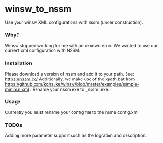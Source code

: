 # winsw_to_nssm
Use your winsw XML configurations with nssm (under construction).

### Why?

Winsw stopped working for me with an uknown error. 
We wanted to use our current xml configuration with NSSM.

### Installation

Please download a version of nssm and add it to your path. See: https://nssm.cc/
Additionally, we make use of the xpath.bat from https://github.com/kohsuke/winsw/blob/master/examples/sample-minimal.xml .
Rename your nssm exe to _nssm..exe.

### Usage

Currently you must rename your config file to the name config.xml

### TODOs

Adding more parameter support such as the logration and description.



